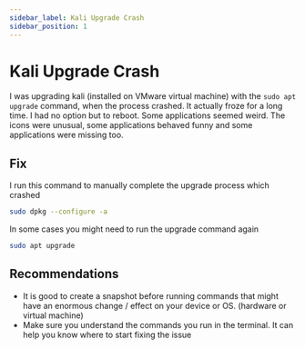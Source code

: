 ```yaml
---
sidebar_label: Kali Upgrade Crash
sidebar_position: 1
---
```


# Kali Upgrade Crash

I was upgrading kali (installed on VMware virtual machine) with the `sudo apt upgrade` command, when the process crashed.
It actually froze for a long time. I had no option but to reboot. Some applications seemed weird. The icons were unusual, some applications behaved funny and some applications were missing too.

## Fix
I run this command to manually complete the upgrade process which crashed
```bash
sudo dpkg --configure -a 
```

In some cases you might need to run the upgrade command again
```bash
sudo apt upgrade
```
## Recommendations
- It is good to create a snapshot before running commands that might have an enormous change / effect on your device or OS. (hardware or virtual machine)
- Make sure you understand the commands you run in the terminal. It can help you know where to start fixing the issue